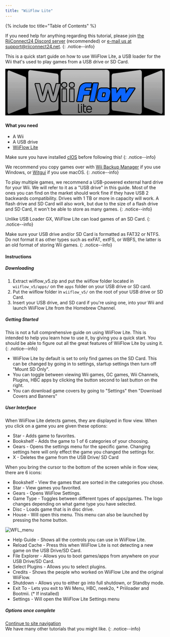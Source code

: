 ```yaml
---
title: "WiiFlow Lite"
---
```


{% include toc title="Table of Contents" %}

If you need help for anything regarding this tutorial, please join [the RiiConnect24 Discord server](https://discord.gg/b4Y7jfD) (recommended) or [e-mail us at support@riiconnect24.net](mailto:support@riiconnect24.net).
{: .notice--info}

This is a quick start guide on how to use WiiFlow Lite, a USB loader for the Wii that's used to play games from a USB drive or SD Card.

![WiiFlow Lite](/images/wiiflowlogo.png)

#### What you need

* A Wii
* A USB drive
* [WiiFlow Lite](https://github.com/Fledge68/WiiFlow_Lite/releases)

Make sure you have installed [cIOS](/cios) before following this!
{: .notice--info}

We recommend you copy games over with [Wii Backup Manager](/wiibackupmanager) if you use Windows, or [Witgui](https://desairem.com/wordpress/category/witgui-download/) if you use macOS.
{: .notice--info}

To play multiple games, we recommend a USB-powered external hard drive for your Wii. We will refer to it as a "USB drive" in this guide. Most of the ones you can find on the market should work fine if they have USB 2 backwards compatibility. Drives with 1 TB or more in capacity will work. A flash drive and SD Card will also work, but due to the size of a flash drive and SD Card, it won't be able to store as many games.
{: .notice--info}

Unlike USB Loader GX, WiiFlow Lite can load games of an SD Card.
{: .notice--info}

Make sure your USB drive and/or SD Card is formatted as FAT32 or NTFS. Do not format it as other types such as exFAT, extFS, or WBFS, the latter is an old format of storing Wii games.
{: .notice--info}

#### Instructions

##### Downloading

1. Extract wiiflow_v5.zip and put the wiiflow folder located in `wiiflow_v5/apps/` on the `apps` folder on your USB drive or SD card.
2. Put the wiiflow folder in `wiiflow_v5/` on the root of your USB drive or SD Card.
3. Insert your USB drive, and SD card if you're using one, into your Wii and launch WiiFlow Lite from the Homebrew Channel.

##### Getting Started

This is not a full comprehensive guide on using WiiFlow Lite. This is intended to help you learn how to use it, by giving you a quick start. You should be able to figure out all the great features of WiiFlow Lite by using it.
{: .notice--info}

* WiiFlow Lite by default is set to only find games on the SD Card. This can be changed by going in to settings, startup settings then turn off "Mount SD Only".
* You can toggle between viewing Wii games, GC games, Wii Channels, Plugins, HBC apps by clicking the button second to last button on the right.
* You can download game covers by going to "Settings" then "Download Covers and Banners"

##### User Interface

When WiiFlow Lite detects games, they are displayed in flow view. When you click on a game you are given these options:

* Star - Adds game to favorites.
* Bookshelf - Adds the game to 1 of 6 categories of your choosing.
* Gears - Opens the settings menu for the specific game. Changing settings here will only effect the game you changed the settings for.
* X - Deletes the game from the USB Drive/ SD Card

When you bring the cursor to the bottom of the screen while in flow view, there are 6 icons:

* Bookshelf - View the games that are sorted in the categories you chose.
* Star - View games you favorited.
* Gears - Opens WiiFlow Settings.
* Game Type - Toggles between different types of apps/games. The logo changes depending on what game type you have selected.
* Disc - Loads game that is in disc drive.
* House - Will open this menu. This menu can also be launched by pressing the home button.

![WFL_menu](/images/WFLmenu.png)

* Help Guide - Shows all the controls you can use in WiiFlow Lite.
* Reload Cache - Press this when WiiFlow Lite is not detecting a new game on the USB Drive/SD Card.
* File Explorer - Allows you to boot games/apps from anywhere on your USB Drive/SD Card.
* Select Plugins - Allows you to select plugins.
* Credits - Shows the people who worked on WiiFlow Lite and the original WiiFlow.
* Shutdown - Allows you to either go into full shutdown, or Standby mode.
* Exit To - Lets you exit to Wii Menu, HBC, neek2o, * Priiloader and Bootmii. (* If installed)
* Settings - Will open the WiiFlow Lite Settings menu

##### Options once complete

[Continue to site navigation](site-navigation)<br> We have many other tutorials that you might like.
{: .notice--info}
